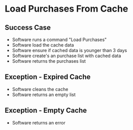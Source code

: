 # Load Purchases From Cache

## Success Case

- Software runs a command "Load Purchases"
- Software load the cache data
- Software ensure if cached data is younger than 3 days
- Software create's an purchase list with cached data
- Software returns the purchases list

## Exception - Expired Cache

- Software cleans the cache
- Software returns an empty list

## Exception - Empty Cache

- Software returns an error
